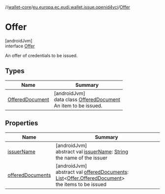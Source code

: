 //[wallet-core](../../../index.md)/[eu.europa.ec.eudi.wallet.issue.openid4vci](../index.md)/[Offer](index.md)

# Offer

[androidJvm]\
interface [Offer](index.md)

An offer of credentials to be issued.

## Types

| Name                                          | Summary                                                                                           |
|-----------------------------------------------|---------------------------------------------------------------------------------------------------|
| [OfferedDocument](-offered-document/index.md) | [androidJvm]<br>data class [OfferedDocument](-offered-document/index.md)<br>An item to be issued. |

## Properties

| Name                                     | Summary                                                                                                                                                                                                                                              |
|------------------------------------------|------------------------------------------------------------------------------------------------------------------------------------------------------------------------------------------------------------------------------------------------------|
| [issuerName](issuer-name.md)             | [androidJvm]<br>abstract val [issuerName](issuer-name.md): [String](https://kotlinlang.org/api/latest/jvm/stdlib/kotlin/-string/index.html)<br>the name of the issuer                                                                                |
| [offeredDocuments](offered-documents.md) | [androidJvm]<br>abstract val [offeredDocuments](offered-documents.md): [List](https://kotlinlang.org/api/latest/jvm/stdlib/kotlin.collections/-list/index.html)&lt;[Offer.OfferedDocument](-offered-document/index.md)&gt;<br>the items to be issued |
